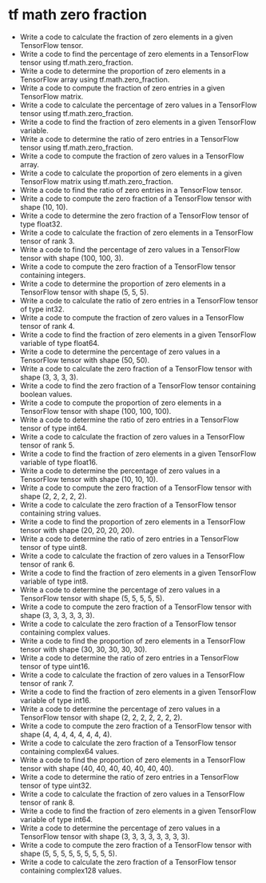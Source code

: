 # tf math zero fraction

- Write a code to calculate the fraction of zero elements in a given TensorFlow tensor.
- Write a code to find the percentage of zero elements in a TensorFlow tensor using tf.math.zero_fraction.
- Write a code to determine the proportion of zero elements in a TensorFlow array using tf.math.zero_fraction.
- Write a code to compute the fraction of zero entries in a given TensorFlow matrix.
- Write a code to calculate the percentage of zero values in a TensorFlow tensor using tf.math.zero_fraction.
- Write a code to find the fraction of zero elements in a given TensorFlow variable.
- Write a code to determine the ratio of zero entries in a TensorFlow tensor using tf.math.zero_fraction.
- Write a code to compute the fraction of zero values in a TensorFlow array.
- Write a code to calculate the proportion of zero elements in a given TensorFlow matrix using tf.math.zero_fraction.
- Write a code to find the ratio of zero entries in a TensorFlow tensor.
- Write a code to compute the zero fraction of a TensorFlow tensor with shape (10, 10).
- Write a code to determine the zero fraction of a TensorFlow tensor of type float32.
- Write a code to calculate the fraction of zero elements in a TensorFlow tensor of rank 3.
- Write a code to find the percentage of zero values in a TensorFlow tensor with shape (100, 100, 3).
- Write a code to compute the zero fraction of a TensorFlow tensor containing integers.
- Write a code to determine the proportion of zero elements in a TensorFlow tensor with shape (5, 5, 5).
- Write a code to calculate the ratio of zero entries in a TensorFlow tensor of type int32.
- Write a code to compute the fraction of zero values in a TensorFlow tensor of rank 4.
- Write a code to find the fraction of zero elements in a given TensorFlow variable of type float64.
- Write a code to determine the percentage of zero values in a TensorFlow tensor with shape (50, 50).
- Write a code to calculate the zero fraction of a TensorFlow tensor with shape (3, 3, 3, 3).
- Write a code to find the zero fraction of a TensorFlow tensor containing boolean values.
- Write a code to compute the proportion of zero elements in a TensorFlow tensor with shape (100, 100, 100).
- Write a code to determine the ratio of zero entries in a TensorFlow tensor of type int64.
- Write a code to calculate the fraction of zero values in a TensorFlow tensor of rank 5.
- Write a code to find the fraction of zero elements in a given TensorFlow variable of type float16.
- Write a code to determine the percentage of zero values in a TensorFlow tensor with shape (10, 10, 10).
- Write a code to compute the zero fraction of a TensorFlow tensor with shape (2, 2, 2, 2, 2).
- Write a code to calculate the zero fraction of a TensorFlow tensor containing string values.
- Write a code to find the proportion of zero elements in a TensorFlow tensor with shape (20, 20, 20, 20).
- Write a code to determine the ratio of zero entries in a TensorFlow tensor of type uint8.
- Write a code to calculate the fraction of zero values in a TensorFlow tensor of rank 6.
- Write a code to find the fraction of zero elements in a given TensorFlow variable of type int8.
- Write a code to determine the percentage of zero values in a TensorFlow tensor with shape (5, 5, 5, 5, 5).
- Write a code to compute the zero fraction of a TensorFlow tensor with shape (3, 3, 3, 3, 3, 3).
- Write a code to calculate the zero fraction of a TensorFlow tensor containing complex values.
- Write a code to find the proportion of zero elements in a TensorFlow tensor with shape (30, 30, 30, 30, 30).
- Write a code to determine the ratio of zero entries in a TensorFlow tensor of type uint16.
- Write a code to calculate the fraction of zero values in a TensorFlow tensor of rank 7.
- Write a code to find the fraction of zero elements in a given TensorFlow variable of type int16.
- Write a code to determine the percentage of zero values in a TensorFlow tensor with shape (2, 2, 2, 2, 2, 2, 2).
- Write a code to compute the zero fraction of a TensorFlow tensor with shape (4, 4, 4, 4, 4, 4, 4, 4).
- Write a code to calculate the zero fraction of a TensorFlow tensor containing complex64 values.
- Write a code to find the proportion of zero elements in a TensorFlow tensor with shape (40, 40, 40, 40, 40, 40, 40).
- Write a code to determine the ratio of zero entries in a TensorFlow tensor of type uint32.
- Write a code to calculate the fraction of zero values in a TensorFlow tensor of rank 8.
- Write a code to find the fraction of zero elements in a given TensorFlow variable of type int64.
- Write a code to determine the percentage of zero values in a TensorFlow tensor with shape (3, 3, 3, 3, 3, 3, 3, 3).
- Write a code to compute the zero fraction of a TensorFlow tensor with shape (5, 5, 5, 5, 5, 5, 5, 5, 5).
- Write a code to calculate the zero fraction of a TensorFlow tensor containing complex128 values.